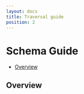 ```yaml
---
layout: docs
title: Traversal guide
position: 2
---
```


# Schema Guide
* [Overview](#overview)
  
## Overview
